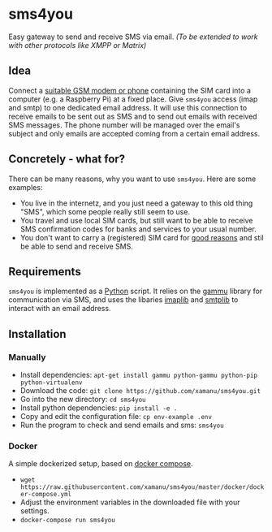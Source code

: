 # sms4you

Easy gateway to send and receive SMS via email. _(To be extended to work with other protocols like XMPP or Matrix)_


## Idea

Connect a [suitable GSM modem or phone](https://wammu.eu/phones/) containing the SIM card into a computer (e.g. a Raspberry Pi) at a fixed place. Give `sms4you` access (imap and smtp) to one dedicated email address. It will use this connection to receive emails to be sent out as SMS and to send out emails with received SMS messages. The phone number will be managed over the email's subject and only emails are accepted coming from a certain email address.


## Concretely - what for?

There can be many reasons, why you want to use `sms4you`. Here are some examples:

* You live in the internetz, and you just need a gateway to this old thing "SMS", which some people really still seem to use.
* You travel and use local SIM cards, but still want to be able to receive SMS confirmation codes for banks and services to your usual number.
* You don't want to carry a (registered) SIM card for [good reasons](https://www.theguardian.com/technology/2016/apr/19/ss7-hack-us-congressman-calls-texts-location-snooping) and stil be able to send and receive SMS.

## Requirements

`sms4you` is implemented as a [Python]() script. It relies on the [gammu](https://wammu.eu/gammu/) library for communication via SMS, and uses the libaries [imaplib](https://docs.python.org/2/library/imaplib.html) and [smtplib](https://docs.python.org/2/library/smtplib.html) to interact with an email address.


## Installation

### Manually

* Install dependencies: `apt-get install gammu python-gammu python-pip python-virtualenv`
* Download the code: `git clone https://github.com/xamanu/sms4you.git`
* Go into the new directory: `cd sms4you`
* Install python dependencies: `pip install -e .`
* Copy and edit the configuration file: `cp env-example .env`
* Run the program to check and send emails and sms: `sms4you`

### Docker

A simple dockerized setup, based on [docker compose](https://docs.docker.com/compose/).

* `wget https://raw.githubusercontent.com/xamanu/sms4you/master/docker/docker-compose.yml`
* Adjust the environment variables in the downloaded file with your settings.
* `docker-compose run sms4you`
